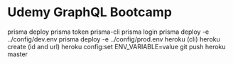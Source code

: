 # Udemy GraphQL Bootcamp
prisma deploy
prisma token
prisma-cli
prisma login
prisma deploy -e ../config/dev.env
prisma deploy -e ../config/prod.env
heroku (cli)
heroku create (id and url)
heroku config:set ENV_VARIABLE=value
git push heroku master
